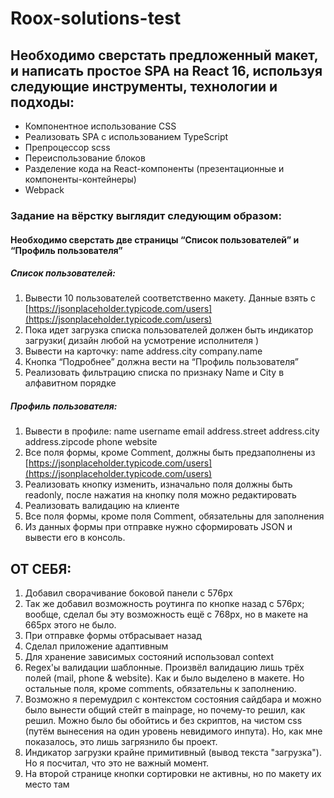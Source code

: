 # Roox-solutions-test

## Необходимо сверстать предложенный макет, и написать простое SPA на React 16, используя следующие инструменты, технологии и подходы:

- Компонентное использование CSS
- Реализовать SPA с использованием TypeScript
- Препроцессор scss
- Переиспользование блоков
- Разделение кода на React-компоненты (презентационные и компоненты-контейнеры)
- Webpack

### **Задание на вёрстку выглядит следующим образом:**

#### Необходимо сверстать две страницы “Список пользователей” и “Профиль пользователя”

##### Список пользователей:
1. Вывести 10 пользователей соответственно макету. Данные взять  с [https://jsonplaceholder.typicode.com/users](https://jsonplaceholder.typicode.com/users)
2. Пока идет загрузка списка пользователей должен быть индикатор загрузки( дизайн любой на усмотрение исполнителя )
3. Вывести на карточку: 
    name
    address.city
    company.name
4. Кнопка “Подробнее” должна вести на “Профиль пользователя”
5. Реализовать фильтрацию списка по признаку Name и City в алфавитном порядке

##### Профиль пользователя:
1. Вывести в профиле:
    name
    username
    email
    address.street
    address.city
    address.zipcode
    phone
    website
2. Все поля формы, кроме Comment, должны быть предзаполнены из [https://jsonplaceholder.typicode.com/users](https://jsonplaceholder.typicode.com/users)
3. Реализовать кнопку изменить, изначально поля должны быть readonly, после нажатия на кнопку поля можно редактировать
4. Реализовать валидацию на клиенте
5. Все поля формы, кроме поля Comment, обязательны для заполнения
6. Из данных формы при отправке нужно сформировать JSON и вывести его в консоль.

## ОТ СЕБЯ:

1. Добавил сворачивание боковой панели с 576px
2. Так же добавил возможность роутинга по кнопке назад с 576px; вообще, сделал бы эту возможность ещё с 768px, но в макете на 665px этого не было.
3. При отправке формы отбрасывает назад
4. Сделал приложение адаптивным
5. Для хранение зависимых состояний использовал context
6. Regex'ы валидации шаблонные. Произвёл валидацию лишь трёх полей (mail, phone & website). Как и было выделено в макете. Но остальные поля, кроме comments, обязательны к заполнению.
7. Возможно я перемудрил с контекстом состояния сайдбара и можно было вынести общий стейт в mainpage, но почему-то решил, как решил. Можно было бы обойтись и без скриптов, на чистом css (путём вынесения на один уровень невидимого инпута). Но, как мне показалось, это лишь загрязнило бы проект.
8. Индикатор загрузки крайне примитивный (вывод текста "загрузка"). Но я посчитал, что это не важный момент.
9. На второй странице кнопки сортировки не активны, но по макету их место там
